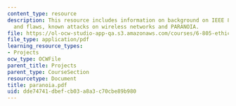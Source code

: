 ```yaml
---
content_type: resource
description: This resource includes information on background on IEEE 802.11, structure
  and flaws, known attacks on wireless networks and PARANOIA.
file: https://ol-ocw-studio-app-qa.s3.amazonaws.com/courses/6-805-ethics-and-the-law-on-the-electronic-frontier-fall-2005/dde74741dbefcb03a8a3c70cbe89b980_paranoia.pdf
file_type: application/pdf
learning_resource_types:
- Projects
ocw_type: OCWFile
parent_title: Projects
parent_type: CourseSection
resourcetype: Document
title: paranoia.pdf
uid: dde74741-dbef-cb03-a8a3-c70cbe89b980
---
```

